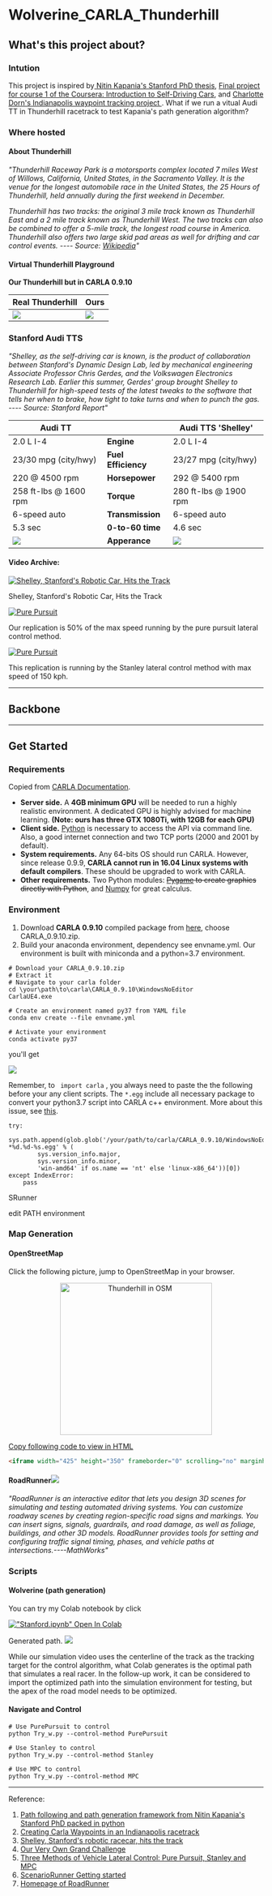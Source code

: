 # Wolverine_CARLA_Thunderhill

## What's this project about?
### Intution
This project is inspired by[ Nitin Kapania's Stanford PhD thesis](https://github.com/nkapania/Wolverine), [Final project for course 1 of the Coursera: Introduction to Self-Driving Cars](https://dingyan89.medium.com/three-methods-of-vehicle-lateral-control-pure-pursuit-stanley-and-mpc-db8cc1d32081), and [Charlotte Dorn's Indianapolis waypoint tracking project ](https://medium.com/@chardorn/creating-carla-waypoints-9d2cc5c6a656). What if we run a vitual Audi TT in Thunderhill racetrack to test Kapania's path generation algorithm? 

### Where hosted

#### About Thunderhill

*"Thunderhill Raceway Park is a motorsports complex located 7 miles West of Willows, California, United States, in the Sacramento Valley. It is the venue for the longest automobile race in the United States, the 25 Hours of Thunderhill, held annually during the first weekend in December.*

*Thunderhill has two tracks: the original 3 mile track known as Thunderhill East and a 2 mile track known as Thunderhill West. The two tracks can also be combined to offer a 5-mile track, the longest road course in America. Thunderhill also offers two large skid pad areas as well for drifting and car control events. ---- Source: [Wikipedia](https://en.wikipedia.org/wiki/Thunderhill_Raceway_Park)"*

#### Virtual Thunderhill Playground

**Our Thunderhill but in CARLA 0.9.10**

| Real Thunderhill                                             | Ours                                                         |
| ------------------------------------------------------------ | ------------------------------------------------------------ |
| ![](https://github.com/jayhsu0627/Wolverine_CARLA_Thunderhill/blob/main/pics/thil-from-airl.jpg) | ![](https://github.com/jayhsu0627/Wolverine_CARLA_Thunderhill/blob/main/pics/birdsview.png) |

### Stanford Audi TTS

*"Shelley, as the self-driving car is known, is the product of collaboration between Stanford's Dynamic Design Lab, led by mechanical engineering Associate Professor Chris Gerdes, and the Volkswagen Electronics Research Lab. Earlier this summer, Gerdes' group brought Shelley to Thunderhill for high-speed tests of the latest tweaks to the software that tells her when to brake, how tight to take turns and when to punch the gas. ---- Source: Stanford Report"*


| **Audi TT**           |                   |Audi TTS 'Shelley'   |
| --------------------- | ----------------- |-------------------- |
|2.0 L I-4              |**Engine**         | 2.0 L I-4           |
|23/30 mpg (city/hwy)   |**Fuel Efficiency**|23/27 mpg (city/hwy) |
|220 @ 4500 rpm	        |**Horsepower**     |292 @ 5400 rpm       |
|258 ft-lbs @ 1600 rpm	|**Torque**         | 280 ft-lbs @ 1900 rpm|
|6-speed auto	        |**Transmission**   |6-speed auto	      |
|5.3 sec	            |**0-to-60 time**   |4.6 sec	          |
| ![](https://github.com/jayhsu0627/Wolverine_CARLA_Thunderhill/blob/main/pics/Audi_TT.png) |**Apperance**   |![](https://github.com/jayhsu0627/Wolverine_CARLA_Thunderhill/blob/main/pics/stanford-audi-tts.jpg)	      |

#### Video Archive:

[![Shelley, Stanford's Robotic Car, Hits the Track](https://img.youtube.com/vi/YxHcJTs2Sxk/0.jpg)](https://www.youtube.com/watch?v=YxHcJTs2Sxk)
	
Shelley, Stanford's Robotic Car, Hits the Track

[![Pure Pursuit](https://img.youtube.com/vi/WWSorkMbsC8/0.jpg)](https://www.youtube.com/watch?v=WWSorkMbsC8)

Our replication is 50% of the max speed running by the pure pursuit lateral control method.

[![Pure Pursuit](https://img.youtube.com/vi/kCZA5xsIFg8/0.jpg)](https://www.youtube.com/watch?v=kCZA5xsIFg8)

This replication is running by the Stanley lateral control method with max speed of 150 kph.


****
## Backbone
****
## Get Started

### Requirements

Copied from [CARLA Documentation](https://carla.readthedocs.io/en/0.9.11/start_quickstart/#requirements).

- **Server side.** A **4GB minimum GPU** will be needed to run a highly realistic environment. A dedicated GPU is highly advised for machine learning. **(Note: ours has three GTX 1080Ti, with 12GB for each GPU)**
- **Client side.** [Python](https://www.python.org/downloads/) is necessary to access the API via command line. Also, a good internet connection and two TCP ports (2000 and 2001 by default).
- **System requirements.** Any 64-bits OS should run CARLA. However, since release 0.9.9, **CARLA cannot run in 16.04 Linux systems with default compilers**. These should be upgraded to work with CARLA.
- **Other requirements.** Two Python modules: ~~[Pygame](https://pypi.org/project/pygame/) to create graphics directly with Python~~, and [Numpy](https://pypi.org/project/numpy/) for great calculus.

### Environment

1. Download **CARLA 0.9.10** compiled package from [here](https://github.com/carla-simulator/carla/releases/tag/0.9.10), choose CARLA_0.9.10.zip.
2. Build your anaconda environment, dependency see envname.yml. Our environment is built with miniconda and a python=3.7 environment.

```
# Download your CARLA_0.9.10.zip
# Extract it
# Navigate to your carla folder
cd \your\path\to\carla\CARLA_0.9.10\WindowsNoEditor
CarlaUE4.exe

# Create an environment named py37 from YAML file
conda env create --file envname.yml

# Activate your environment
conda activate py37

```

you'll get

![](https://github.com/jayhsu0627/Wolverine_CARLA_Thunderhill/blob/main/pics/UE4_default_page.png)

Remember, to ``` import carla``` , you always need to paste the the following before your any client scripts. The ```*.egg``` include all necessary package to convert your python3.7 script into CARLA c++ environment. More about this issue, see [this](https://carla.readthedocs.io/en/latest/build_system/).

```
try:
    sys.path.append(glob.glob('/your/path/to/carla/CARLA_0.9.10/WindowsNoEditor/PythonAPI/carla/dist/carla-*%d.%d-%s.egg' % (
        sys.version_info.major,
        sys.version_info.minor,
        'win-amd64' if os.name == 'nt' else 'linux-x86_64'))[0])
except IndexError:
    pass
```

SRunner

edit PATH environment



### Map Generation

#### OpenStreetMap

Click the following picture, jump to OpenStreetMap in your browser.

<p align="center">
    <a href="https://www.openstreetmap.org/#map=16/39.5387/-122.3368">
    <img width="" height="300" 
    src="https://github.com/jayhsu0627/Wolverine_CARLA_Thunderhill/blob/main/pics/map.png"
    alt="Thunderhill in OSM">
</p>


Copy following code to view in HTML



```HTML
<iframe width="425" height="350" frameborder="0" scrolling="no" marginheight="0" marginwidth="0" src="https://www.openstreetmap.org/export/embed.html?bbox=-122.35038042068483%2C39.530773993553694%2C-122.32338666915895%2C39.546560835379374&amp;layer=mapnik" style="border: 1px solid black"></iframe><br/><small><a href="https://www.openstreetmap.org/#map=16/39.5387/-122.3369">Check Larger Map</a></small>
```


#### RoadRunner![](https://github.com/jayhsu0627/Wolverine_CARLA_Thunderhill/blob/main/pics/roadrunner.png)

*"RoadRunner is an interactive editor that lets you design 3D scenes for simulating and testing automated driving systems. You can customize roadway scenes by creating region-specific road signs and markings. You can insert signs, signals, guardrails, and road damage, as well as foliage, buildings, and other 3D models. RoadRunner provides tools for setting and configuring traffic signal timing, phases, and vehicle paths at intersections.----MathWorks"*


### Scripts
#### Wolverine (path generation)
You can try my Colab notebook by click

[!["Stanford.ipynb" Open In Colab](https://colab.research.google.com/assets/colab-badge.svg)](https://colab.research.google.com/drive/11XgI3dEN68-wI52tvl7awQ_fPqkG-qge?usp=sharing)

Generated path.
![](https://github.com/jayhsu0627/Wolverine_CARLA_Thunderhill/blob/main/pics/generated_path.png)

While our simulation video uses the centerline of the track as the tracking target for the control algorithm, what Colab generates is the optimal path that simulates a real racer. In the follow-up work, it can be considered to import the optimized path into the simulation environment for testing, but the apex of the road model needs to be optimized.

#### Navigate and Control

```
# Use PurePursuit to control
python Try_w.py --control-method PurePursuit

# Use Stanley to control
python Try_w.py --control-method Stanley

# Use MPC to control
python Try_w.py --control-method MPC
```

<!-- #### Easter egg
##### Dynamic change sun angle -->



****
Reference:

1. [Path following and path generation framework from Nitin Kapania's Stanford PhD packed in python](https://github.com/nkapania/Wolverine)
2. [Creating Carla Waypoints in an Indianapolis racetrack ](https://medium.com/@chardorn/creating-carla-waypoints-9d2cc5c6a656)
3. [Shelley, Stanford's robotic racecar, hits the track ](https://news.stanford.edu/news/2012/august/shelley-autonomous-car-081312.html)
4. [Our Very Own Grand Challenge](https://medium.com/udacity/our-very-own-grand-challenge-b004a9863024)
5. [Three Methods of Vehicle Lateral Control: Pure Pursuit, Stanley and MPC](https://dingyan89.medium.com/three-methods-of-vehicle-lateral-control-pure-pursuit-stanley-and-mpc-db8cc1d32081)
6.  [ScenarioRunner Getting started](https://github.com/carla-simulator/scenario_runner/blob/master/Docs/getting_scenariorunner.md)
7.  [Homepage of RoadRunner](https://www.mathworks.com/products/roadrunner.html)